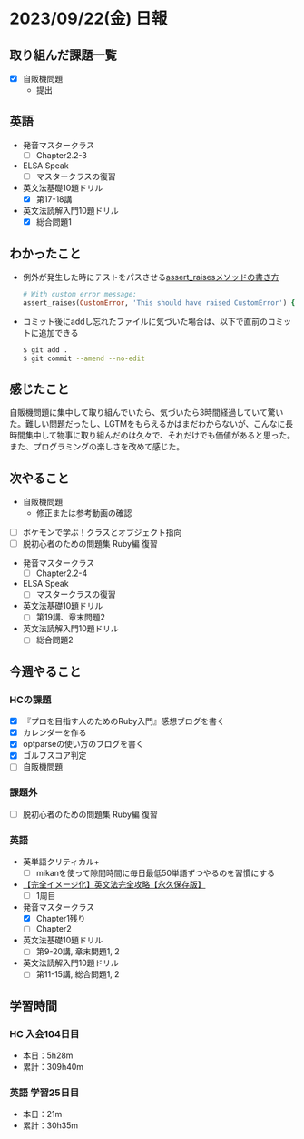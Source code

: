 # 2023/09/22(金) 日報

## 取り組んだ課題一覧

- [x] 自販機問題
  - 提出

## 英語

- 発音マスタークラス
  - [ ] Chapter2.2-3
- ELSA Speak
  - [ ] マスタークラスの復習
- 英文法基礎10題ドリル
  - [x] 第17-18講
- 英文法読解入門10題ドリル
  - [x] 総合問題1

## わかったこと

- 例外が発生した時にテストをパスさせる[assert_raisesメソッドの書き方](https://docs.seattlerb.org/minitest/Minitest/Assertions.html)

  ```ruby
  # With custom error message:
  assert_raises(CustomError, 'This should have raised CustomError') { method_with_custom_error }
  ```

- コミット後にaddし忘れたファイルに気づいた場合は、以下で直前のコミットに追加できる

  ```bash
  $ git add .
  $ git commit --amend --no-edit
  ```

## 感じたこと

自販機問題に集中して取り組んでいたら、気づいたら3時間経過していて驚いた。難しい問題だったし、LGTMをもらえるかはまだわからないが、こんなに長時間集中して物事に取り組んだのは久々で、それだけでも価値があると思った。  
また、プログラミングの楽しさを改めて感じた。

## 次やること

- 自販機問題
  - 修正または参考動画の確認
- [ ] ポケモンで学ぶ！クラスとオブジェクト指向
- [ ] 脱初心者のための問題集 Ruby編 復習

- 発音マスタークラス
  - [ ] Chapter2.2-4
- ELSA Speak
  - [ ] マスタークラスの復習
- 英文法基礎10題ドリル
  - [ ] 第19講、章末問題2
- 英文法読解入門10題ドリル
  - [ ] 総合問題2

## 今週やること

### HCの課題

- [x] 『プロを目指す人のためのRuby入門』感想ブログを書く
- [x] カレンダーを作る
- [x] optparseの使い方のブログを書く
- [x] ゴルフスコア判定
- [ ] 自販機問題

### 課題外

- [ ] 脱初心者のための問題集 Ruby編 復習

### 英語

- 英単語クリティカル+
  - [ ] mikanを使って隙間時間に毎日最低50単語ずつやるのを習慣にする
- [【完全イメージ化】英文法完全攻略【永久保存版】](https://youtu.be/c1xbL9Ql4F0?si=f3kFSn2FOjloqZXc)
  - [ ] 1周目
- 発音マスタークラス
  - [x] Chapter1残り
  - [ ] Chapter2
- 英文法基礎10題ドリル
  - [ ] 第9-20講, 章末問題1, 2
- 英文法読解入門10題ドリル
  - [ ] 第11-15講, 総合問題1, 2

## 学習時間

### HC 入会104日目

- 本日：5h28m
- 累計：309h40m

### 英語 学習25日目

- 本日：21m
- 累計：30h35m
